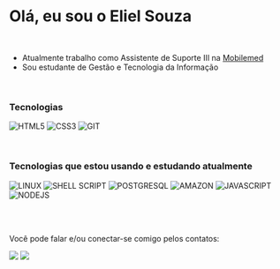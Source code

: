 # Olá, eu sou o Eliel Souza

<br>

- Atualmente trabalho como Assistente de Suporte III na [Mobilemed](https://mobilemed.com.br/)
- Sou estudante de Gestão e Tecnologia da Informação

<br>

### Tecnologias
![HTML5](https://img.shields.io/badge/HTML5-E34F26?style=for-the-badge&logo=html5&logoColor=white)
![CSS3](https://img.shields.io/badge/CSS3-1572B6?style=for-the-badge&logo=css3&logoColor=white)
![GIT](https://img.shields.io/badge/GIT-E44C30?style=for-the-badge&logo=git&logoColor=white)

<br>

### Tecnologias que estou usando e estudando atualmente
![LINUX](https://img.shields.io/badge/Linux-FCC624?style=for-the-badge&logo=linux&logoColor=black)
![SHELL SCRIPT](https://img.shields.io/badge/Shell_Script-4A4A55?style=for-the-badge&logo=gnu-bash&logoColor=white)
![POSTGRESQL](https://img.shields.io/badge/PostgreSQL-316192?style=for-the-badge&logo=postgresql&logoColor=white)
![AMAZON](https://img.shields.io/badge/Amazon_AWS-232F3E?style=for-the-badge&logo=amazon-aws&logoColor=white)
![JAVASCRIPT](https://img.shields.io/badge/JavaScript-323330?style=for-the-badge&logo=javascript&logoColor=F7DF1E)
![NODEJS](https://img.shields.io/badge/Node.js-43853D?style=for-the-badge&logo=node.js&logoColor=white)

<br>
<br>

Você pode falar e/ou conectar-se comigo pelos contatos:

<a href = "mailto:eliel.souzha@gmail.com"><img src="https://img.shields.io/badge/-Gmail-%23333?style=for-the-badge&logo=gmail&logoColor=white" target="_blank"></a>
<a href="https://www.linkedin.com/in/eliel-souza-aa990320a" target="_blank">
  <img src="https://img.shields.io/badge/-LinkedIn-0077B5?style=for-the-badge&logo=linkedin&logoColor=white" target="_blank">
</a>
